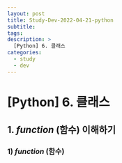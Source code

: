```yaml
---
layout: post
title: Study-Dev-2022-04-21-python
subtitle:
tags:
description: >
  [Python] 6. 클래스
categories:
  - study
  - dev
---
```


# [Python] 6. 클래스

## __1. _function_ (함수) 이해하기__  

### __1)  _function_ (함수)__
